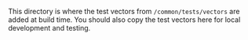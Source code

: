 This directory is where the test vectors from `/common/tests/vectors` are added at build time.
You should also copy the test vectors here for local development and testing.